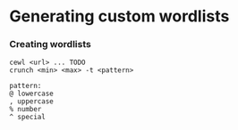 # Generating custom wordlists

### Creating wordlists

```text
cewl <url> ... TODO
crunch <min> <max> -t <pattern>

pattern:
@ lowercase
, uppercase
% number
^ special
```

